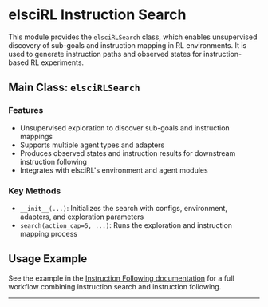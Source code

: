<!-- filepath: /home/philip/Documents/elsciRL-Wiki/Documentation/Instruction_Following/elsciRL_instruction_search.md -->

# elsciRL Instruction Search

This module provides the `elsciRLSearch` class, which enables unsupervised discovery of sub-goals and instruction mapping in RL environments. It is used to generate instruction paths and observed states for instruction-based RL experiments.

## Main Class: `elsciRLSearch`

### Features
- Unsupervised exploration to discover sub-goals and instruction mappings
- Supports multiple agent types and adapters
- Produces observed states and instruction results for downstream instruction following
- Integrates with elsciRL's environment and agent modules

### Key Methods
- `__init__(...)`: Initializes the search with configs, environment, adapters, and exploration parameters
- `search(action_cap=5, ...)`: Runs the exploration and instruction mapping process

## Usage Example

See the example in the [Instruction Following documentation](./elsciRL_instruction_following.md) for a full workflow combining instruction search and instruction following.

---
